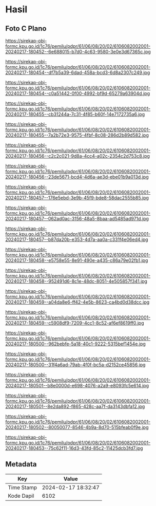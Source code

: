 # Hasil

## Foto C Plano

https://sirekap-obj-formc.kpu.go.id/1c76/pemilu/pdpr/61/06/08/20/02/6106082002001-20240217-180452--6e688015-b7d0-4c63-9580-3e0e3d67365c.jpg

https://sirekap-obj-formc.kpu.go.id/1c76/pemilu/pdpr/61/06/08/20/02/6106082002001-20240217-180454--df7b5a39-6dad-458a-bcd3-6d8a2307c249.jpg

https://sirekap-obj-formc.kpu.go.id/1c76/pemilu/pdpr/61/06/08/20/02/6106082002001-20240217-180454--c0a51442-0f00-4992-bf9d-65279a63904d.jpg

https://sirekap-obj-formc.kpu.go.id/1c76/pemilu/pdpr/61/06/08/20/02/6106082002001-20240217-180455--cb31244a-7c31-4f85-b60f-14e7172735a6.jpg

https://sirekap-obj-formc.kpu.go.id/1c76/pemilu/pdpr/61/06/08/20/02/6106082002001-20240217-180455--7a2b72e3-9575-4fbf-8c08-286d2b89d582.jpg

https://sirekap-obj-formc.kpu.go.id/1c76/pemilu/pdpr/61/06/08/20/02/6106082002001-20240217-180456--c2c2c021-9d8a-4cc4-a02c-2354c2d753c8.jpg

https://sirekap-obj-formc.kpu.go.id/1c76/pemilu/pdpr/61/06/08/20/02/6106082002001-20240217-180456--23de5671-bcd4-4d6a-ae3d-ebe01b9a013d.jpg

https://sirekap-obj-formc.kpu.go.id/1c76/pemilu/pdpr/61/06/08/20/02/6106082002001-20240217-180457--176e5ebd-3e9b-45f9-bde8-58dac2555b85.jpg

https://sirekap-obj-formc.kpu.go.id/1c76/pemilu/pdpr/61/06/08/20/02/6106082002001-20240217-180457--062ad0ac-3156-48a5-8baa-ad5485ad971d.jpg

https://sirekap-obj-formc.kpu.go.id/1c76/pemilu/pdpr/61/06/08/20/02/6106082002001-20240217-180457--b87da20b-e353-4d7a-aa0a-c331f4e06ed4.jpg

https://sirekap-obj-formc.kpu.go.id/1c76/pemilu/pdpr/61/06/08/20/02/6106082002001-20240217-180458--e5758e55-8e91-490e-a435-c86a79e02fb1.jpg

https://sirekap-obj-formc.kpu.go.id/1c76/pemilu/pdpr/61/06/08/20/02/6106082002001-20240217-180458--952491d6-8c1e-48dc-8051-4e505857f341.jpg

https://sirekap-obj-formc.kpu.go.id/1c76/pemilu/pdpr/61/06/08/20/02/6106082002001-20240217-180459--a04da8e6-ff42-4e5b-8623-ca4bd0d38dcc.jpg

https://sirekap-obj-formc.kpu.go.id/1c76/pemilu/pdpr/61/06/08/20/02/6106082002001-20240217-180459--c5908df9-7209-4cc1-8c52-af6ef8619ff0.jpg

https://sirekap-obj-formc.kpu.go.id/1c76/pemilu/pdpr/61/06/08/20/02/6106082002001-20240217-180500--962bebfe-5a18-40c1-9222-5315bef1454e.jpg

https://sirekap-obj-formc.kpu.go.id/1c76/pemilu/pdpr/61/06/08/20/02/6106082002001-20240217-180500--31f4a6ad-79ab-4f0f-bc5a-d2152ce45856.jpg

https://sirekap-obj-formc.kpu.go.id/1c76/pemilu/pdpr/61/06/08/20/02/6106082002001-20240217-180501--b8e0000d-e698-4076-a2a9-e8093fc5e614.jpg

https://sirekap-obj-formc.kpu.go.id/1c76/pemilu/pdpr/61/06/08/20/02/6106082002001-20240217-180501--8e2da892-f865-428c-aa7f-da3143dbfa12.jpg

https://sirekap-obj-formc.kpu.go.id/1c76/pemilu/pdpr/61/06/08/20/02/6106082002001-20240217-180502--80050077-8546-4b9a-8d70-515bfeab0f9e.jpg

https://sirekap-obj-formc.kpu.go.id/1c76/pemilu/pdpr/61/06/08/20/02/6106082002001-20240217-180453--75c62f11-16d3-43fd-85c2-11425dcb3fd7.jpg


## Metadata

| Key        | Value               |
| ---------- | ------------------- |
| Time Stamp | 2024-02-17 18:32:47 |
| Kode Dapil | 6102                |



